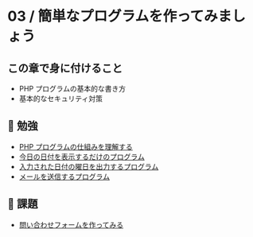 # 03 / 簡単なプログラムを作ってみましょう

## この章で身に付けること

* PHP プログラムの基本的な書き方
* 基本的なセキュリティ対策

## :book: 勉強

* [PHP プログラムの仕組みを理解する](introduction.md)
* [今日の日付を表示するだけのプログラム](date.md)
* [入力された日付の曜日を出力するプログラム](date-form.md)
* [メールを送信するプログラム](sendmail.md)

## :memo: 課題

* [問い合わせフォームを作ってみる](contact-form.md)
